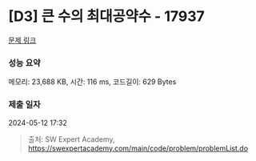 # [D3] 큰 수의 최대공약수 - 17937 

[문제 링크](https://swexpertacademy.com/main/code/problem/problemDetail.do?contestProbId=AYmRI_8ajv8DFARi) 

### 성능 요약

메모리: 23,688 KB, 시간: 116 ms, 코드길이: 629 Bytes

### 제출 일자

2024-05-12 17:32



> 출처: SW Expert Academy, https://swexpertacademy.com/main/code/problem/problemList.do
